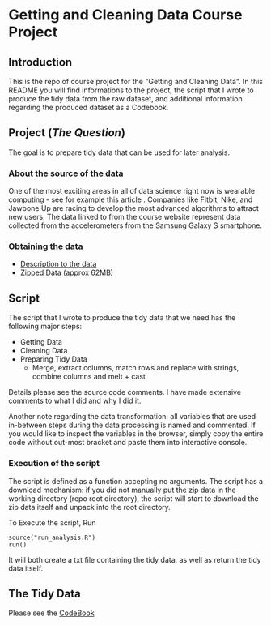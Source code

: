 # Getting and Cleaning Data Course Project


## Introduction

This is the repo of course project for the "Getting and Cleaning Data". In this README you will find informations to the project, the script that I wrote to produce the tidy data from the raw dataset, and additional information regarding the produced dataset as a Codebook.

## Project (*The Question*)

 The goal is to prepare tidy data that can be used for later analysis.

### About the source of the data

 One of the most exciting areas in all of data science right now is wearable computing - see for example this [article](http://www.insideactivitytracking.com/data-science-activity-tracking-and-the-battle-for-the-worlds-top-sports-brand/) . Companies like Fitbit, Nike, and Jawbone Up are racing to develop the most advanced algorithms to attract new users. The data linked to from the course website represent data collected from the accelerometers from the Samsung Galaxy S smartphone.

### Obtaining the data

 - [Description to the data](http://archive.ics.uci.edu/ml/datasets/Human+Activity+Recognition+Using+Smartphones)
 - [Zipped Data](https://d396qusza40orc.cloudfront.net/getdata%2Fprojectfiles%2FUCI%20HAR%20Dataset.zip) (approx 62MB)

## Script

The script that I wrote to produce the tidy data that we need has the following major steps:
 - Getting Data
 - Cleaning Data
 - Preparing Tidy Data
   - Merge, extract columns, match rows and replace with strings, combine columns and melt + cast

Details please see the source code comments. I have made extensive comments to what I did and why I did it.

Another note regarding the data transformation: all variables that are used in-between steps during the data processing is named and commented. If you would like to inspect the variables in the browser, simply copy the entire code without out-most bracket and paste them into interactive console.

### Execution of the script

The script is defined as a function accepting no arguments. The script has a download mechanism: if you did not manually put the zip data in the working directory (repo root directory), the script will start to download the zip data itself and unpack into the root directory.

To Execute the script, Run
```
source("run_analysis.R")
run()
```

It will both create a txt file containing the tidy data, as well as return the tidy data itself.


## The Tidy Data

Please see the [CodeBook](CodeBook.md)
